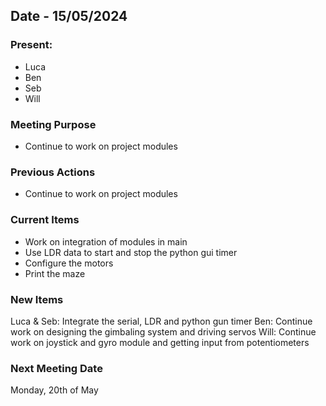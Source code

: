 ## Date - 15/05/2024

### Present: 
- Luca
- Ben
- Seb
- Will

### Meeting Purpose
- Continue to work on project modules

### Previous Actions 
- Continue to work on project modules

### Current Items
- Work on integration of modules in main
- Use LDR data to start and stop the python gui timer
- Configure the motors
- Print the maze

### New Items
Luca & Seb: Integrate the serial, LDR and python gun timer 
Ben: Continue work on designing the gimbaling system and driving servos
Will: Continue work on joystick and gyro module and getting input from potentiometers

### Next Meeting Date 
Monday, 20th of May
